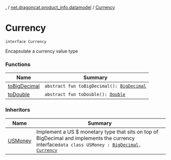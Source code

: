 [.](../../index.md) / [net.dragoncat.product_info.datamodel](../index.md) / [Currency](./index.md)

# Currency

`interface Currency`

Encapsulate a currency value type

### Functions

| Name | Summary |
|---|---|
| [toBigDecimal](to-big-decimal.md) | `abstract fun toBigDecimal(): `[`BigDecimal`](https://docs.oracle.com/javase/6/docs/api/java/math/BigDecimal.html) |
| [toDouble](to-double.md) | `abstract fun toDouble(): `[`Double`](https://kotlinlang.org/api/latest/jvm/stdlib/kotlin/-double/index.html) |

### Inheritors

| Name | Summary |
|---|---|
| [USMoney](../-u-s-money/index.md) | Implement a US $ monetary type that sits on top of BigDecimal and implements the currency interface`data class USMoney : `[`BigDecimal`](https://docs.oracle.com/javase/6/docs/api/java/math/BigDecimal.html)`, `[`Currency`](./index.md) |
